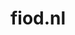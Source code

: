 ---
layout: post
title:  "fiod.nl"
internal_url:  "/dutchgov/fiod.nl.html"
subdomains_count: 4
all_subdomains_count: 5
urls_count: 4
ssl_rank: 0
http_rank: 78.75
url_link: /data/fiod.nl/urls.txt
all_subdomains_link: /data/fiod.nl/all_subdomains.txt
subdomains_link: /data/fiod.nl/subdomains.txt
categories: dutchgov
---